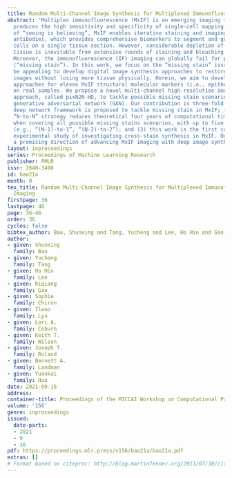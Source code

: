 ```yaml
---
title: Random Multi-Channel Image Synthesis for Multiplexed Immunofluorescence Imaging
abstract: 'Multiplex immunofluorescence (MxIF) is an emerging imaging technique that
  produces the high sensitivity and specificity of single-cell mapping. With a tenet
  of “seeing is believing”, MxIF enables iterative staining and imaging extensive
  antibodies, which provides comprehensive biomarkers to segment and group different
  cells on a single tissue section. However, considerable depletion of the scarce
  tissue is inevitable from extensive rounds of staining and bleaching (“missing tissue”).
  Moreover, the immunofluorescence (IF) imaging can globally fail for particular rounds
  (“missing stain”). In this work, we focus on the “missing stain” issue. It would
  be appealing to develop digital image synthesis approaches to restore missing stain
  images without losing more tissue physically. Herein, we aim to develop image synthesis
  approaches for eleven MxIF structural molecular markers (i.e., epithelial and stromal)
  on real samples. We propose a novel multi-channel high-resolution image synthesis
  approach, called pixN2N-HD, to tackle possible missing stain scenarios via a high-resolution
  generative adversarial network (GAN). Our contribution is three-fold: (1) a single
  deep network framework is proposed to tackle missing stain in MxIF; (2) the proposed
  “N-to-N” strategy reduces theoretical four years of computational time to 20 hours
  when covering all possible missing stains scenarios, with up to five missing stains
  (e.g., “(N-1)-to-1”, “(N-2)-to-2”); and (3) this work is the first comprehensive
  experimental study of investigating cross-stain synthesis in MxIF. Our results elucidate
  a promising direction of advancing MxIF imaging with deep image synthesis. '
layout: inproceedings
series: Proceedings of Machine Learning Research
publisher: PMLR
issn: 2640-3498
id: bao21a
month: 0
tex_title: Random Multi-Channel Image Synthesis for Multiplexed Immunofluorescence
  Imaging
firstpage: 36
lastpage: 46
page: 36-46
order: 36
cycles: false
bibtex_author: Bao, Shunxing and Tang, Yucheng and Lee, Ho Hin and Gao, Riqiang and Chiron, Sophie and Lyu, Ilwoo and Coburn, Lori A. and Wilson, Keith T. and Roland, Joseph T. and Landman, Bennett A. and Huo, Yuankai
author:
- given: Shunxing
  family: Bao
- given: Yucheng
  family: Tang
- given: Ho Hin
  family: Lee
- given: Riqiang
  family: Gao
- given: Sophie
  family: Chiron
- given: Ilwoo
  family: Lyu
- given: Lori A.
  family: Coburn
- given: Keith T.
  family: Wilson
- given: Joseph T.
  family: Roland
- given: Bennett A.
  family: Landman
- given: Yuankai
  family: Huo
date: 2021-09-16
address:
container-title: Proceedings of the MICCAI Workshop on Computational Pathology
volume: '156'
genre: inproceedings
issued:
  date-parts:
  - 2021
  - 9
  - 16
pdf: https://proceedings.mlr.press/v156/bao21a/bao21a.pdf
extras: []
# Format based on citeproc: http://blog.martinfenner.org/2013/07/30/citeproc-yaml-for-bibliographies/
---
```

